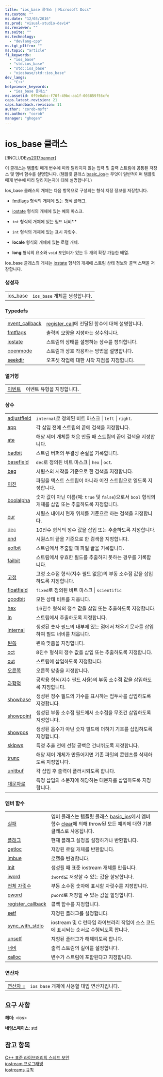 ```yaml
---
title: "ios_base 클래스 | Microsoft Docs"
ms.custom: ""
ms.date: "12/03/2016"
ms.prod: "visual-studio-dev14"
ms.reviewer: ""
ms.suite: ""
ms.technology: 
  - "devlang-cpp"
ms.tgt_pltfrm: ""
ms.topic: "article"
f1_keywords: 
  - "ios_base"
  - "std.ios_base"
  - "std::ios_base"
  - "xiosbase/std::ios_base"
dev_langs: 
  - "C++"
helpviewer_keywords: 
  - "ios_base 클래스"
ms.assetid: 0f9e0abc-f70f-49bc-aa1f-003859f56cfe
caps.latest.revision: 21
caps.handback.revision: 11
author: "corob-msft"
ms.author: "corob"
manager: "ghogen"
---
```

# ios_base 클래스
[!INCLUDE[vs2017banner](../assembler/inline/includes/vs2017banner.md)]

이 클래스는 템플릿 매개 변수에 따라 달라지지 않는 입력 및 출력 스트림에 공통된 저장소 및 멤버 함수를 설명합니다.  \(템플릿 클래스 [basic\_ios](../standard-library/basic-ios-class.md)는 무엇이 일반적이며 템플릿 매개 변수에 따라 달라지는지에 대해 설명합니다.\)  
  
 Ios\_base 클래스의 개체는 다음 항목으로 구성되는 형식 지정 정보를 저장합니다.  
  
-   [fmtflags](../Topic/ios_base::fmtflags.md) 형식의 개체에 있는 형식 플래그.  
  
-   [iostate](../Topic/ios_base::iostate.md) 형식의 개체에 있는 예외 마스크.  
  
-   `int` 형식의 개체에 있는 필드 너비*.*  
  
-   `int` 형식의 개체에 있는 표시 자릿수.  
  
-   **locale** 형식의 개체에 있는 로캘 개체.  
  
-   **long** 형식의 요소와 `void` 포인터가 있는 두 개의 확장 가능한 배열.  
  
 ios\_base 클래스의 개체는 [iostate](../Topic/ios_base::iostate.md) 형식의 개체에 스트림 상태 정보와 콜백 스택을 저장합니다.  
  
### 생성자  
  
|||  
|-|-|  
|[ios\_base](../Topic/ios_base::ios_base.md)|`ios_base` 개체를 생성합니다.|  
  
### Typedefs  
  
|||  
|-|-|  
|[event\_callback](../Topic/ios_base::event_callback.md)|[register\_call](../Topic/ios_base::register_callback.md)에 전달된 함수에 대해 설명합니다.|  
|[fmtflags](../Topic/ios_base::fmtflags.md)|출력의 모양을 지정하는 상수입니다.|  
|[iostate](../Topic/ios_base::iostate.md)|스트림의 상태를 설명하는 상수를 정의합니다.|  
|[openmode](../Topic/ios_base::openmode.md)|스트림과 상호 작용하는 방법을 설명합니다.|  
|[seekdir](../Topic/ios_base::seekdir.md)|오프셋 작업에 대한 시작 지점을 지정합니다.|  
  
### 열거형  
  
|||  
|-|-|  
|[이벤트](../Topic/ios_base::event.md)|이벤트 유형을 지정합니다.|  
  
### 상수  
  
|||  
|-|-|  
|[adjustfield](../Topic/ios_base::fmtflags.md)|`internal`로 정의된 비트 마스크                      &#124; `left` &#124; `right`.|  
|[app](../Topic/ios_base::openmode.md)|각 삽입 전에 스트림의 끝에 검색을 지정합니다.|  
|[ate](../Topic/ios_base::openmode.md)|해당 제어 개체를 처음 만들 때 스트림의 끝에 검색을 지정합니다.|  
|[badbit](../Topic/ios_base::iostate.md)|스트림 버퍼의 무결성 손실을 기록합니다.|  
|[basefield](../Topic/ios_base::fmtflags.md)|`dec`로 정의된 비트 마스크                      &#124; `hex` &#124; `oct`.|  
|[beg](../Topic/ios_base::seekdir.md)|시퀀스의 시작을 기준으로 한 검색을 지정합니다.|  
|[이진](../Topic/ios_base::openmode.md)|파일을 텍스트 스트림이 아니라 이진 스트림으로 읽도록 지정합니다.|  
|[boolalpha](../Topic/ios_base::fmtflags.md)|숫자 값이 아닌 이름\(예: `true` 및 `false`\)으로서 `bool` 형식의 개체를 삽입 또는 추출하도록 지정합니다.|  
|[cur](../Topic/ios_base::seekdir.md)|시퀀스 내에서 현재 위치를 기준으로 하는 검색을 지정합니다.|  
|[dec](../Topic/ios_base::fmtflags.md)|10진수 형식의 정수 값을 삽입 또는 추출하도록 지정합니다.|  
|[end](../Topic/ios_base::seekdir.md)|시퀀스의 끝을 기준으로 한 검색을 지정합니다.|  
|[eofbit](../Topic/ios_base::iostate.md)|스트림에서 추출할 때 파일 끝을 기록합니다.|  
|[failbit](../Topic/ios_base::iostate.md)|스트림에서 유효한 필드를 추출하지 못하는 경우를 기록합니다.|  
|[고정](../Topic/ios_base::fmtflags.md)|고정 소수점 형식\(지수 필드 없음\)의 부동 소수점 값을 삽입하도록 지정합니다.|  
|[floatfield](../Topic/ios_base::fmtflags.md)|`fixed`로 정의된 비트 마스크                      &#124; `scientific`|  
|[goodbit](../Topic/ios_base::iostate.md)|모든 상태 비트를 지웁니다.|  
|[hex](../Topic/ios_base::fmtflags.md)|16진수 형식의 정수 값을 삽입 또는 추출하도록 지정합니다.|  
|[In](../Topic/ios_base::openmode.md)|스트림에서 추출하도록 지정합니다.|  
|[internal](../Topic/ios_base::fmtflags.md)|생성된 숫자 필드의 내부에 있는 점에서 채우기 문자를 삽입하여 필드 너비를 채웁니다.|  
|[왼쪽](../Topic/ios_base::fmtflags.md)|왼쪽 맞춤을 지정합니다.|  
|[oct](../Topic/ios_base::fmtflags.md)|8진수 형식의 정수 값을 삽입 또는 추출하도록 지정합니다.|  
|[out](../Topic/ios_base::openmode.md)|스트림에 삽입하도록 지정합니다.|  
|[오른쪽](../Topic/ios_base::fmtflags.md)|오른쪽 맞춤을 지정합니다.|  
|[과학적](../Topic/ios_base::fmtflags.md)|공학용 형식\(지수 필드 사용\)의 부동 소수점 값을 삽입하도록 지정합니다.|  
|[showbase](../Topic/ios_base::fmtflags.md)|생성된 정수 필드의 기수를 표시하는 접두사를 삽입하도록 지정합니다.|  
|[showpoint](../Topic/ios_base::fmtflags.md)|생성된 부동 소수점 필드에서 소수점을 무조건 삽입하도록 지정합니다.|  
|[showpos](../Topic/ios_base::fmtflags.md)|생성된 음수가 아닌 숫자 필드에 더하기 기호를 삽입하도록 지정합니다.|  
|[skipws](../Topic/ios_base::fmtflags.md)|특정 추출 전에 선행 공백은 건너뛰도록 지정합니다.|  
|[trunc](../Topic/ios_base::openmode.md)|해당 제어 개체가 만들어지면 기존 파일의 콘텐츠를 삭제하도록 지정합니다.|  
|[unitbuf](../Topic/ios_base::fmtflags.md)|각 삽입 후 출력이 플러시되도록 합니다.|  
|[대문자로](../Topic/ios_base::fmtflags.md)|특정 삽입의 소문자에 해당하는 대문자를 삽입하도록 지정합니다.|  
  
### 멤버 함수  
  
|||  
|-|-|  
|[실패](../Topic/ios_base::failure.md)|멤버 클래스는 템플릿 클래스 [basic\_ios](../standard-library/basic-ios-class.md)에서 멤버 함수 [clear](../Topic/basic_ios::clear.md)에 의해 throw된 모든 예외에 대한 기본 클래스로 사용됩니다.|  
|[플래그](../Topic/ios_base::flags.md)|현재 플래그 설정을 설정하거나 반환합니다.|  
|[getloc](../Topic/ios_base::getloc.md)|저장된 로캘 개체를 반환합니다.|  
|[imbue](../Topic/ios_base::imbue.md)|로캘을 변경합니다.|  
|[Init](../Topic/ios_base::Init.md)|생성될 때 표준 iostream 개체를 만듭니다.|  
|[iword](../Topic/ios_base::iword.md)|`iword`로 저장할 수 있는 값을 할당합니다.|  
|[전체 자릿수](../Topic/ios_base::precision.md)|부동 소수점 숫자에 표시할 자릿수를 지정합니다.|  
|[pword](../Topic/ios_base::pword.md)|`pword`로 저장할 수 있는 값을 할당합니다.|  
|[register\_callback](../Topic/ios_base::register_callback.md)|콜백 함수를 지정합니다.|  
|[setf](../Topic/ios_base::setf.md)|지정된 플래그를 설정합니다.|  
|[sync\_with\_stdio](../Topic/ios_base::sync_with_stdio.md)|iostream 및 C 런타임 라이브러리 작업이 소스 코드에 표시되는 순서로 수행되도록 합니다.|  
|[unsetf](../Topic/ios_base::unsetf.md)|지정된 플래그가 해제되도록 합니다.|  
|[너비](../Topic/ios_base::width.md)|출력 스트림의 길이를 설정합니다.|  
|[xalloc](../Topic/ios_base::xalloc.md)|변수가 스트림에 포함된다고 지정합니다.|  
  
### 연산자  
  
|||  
|-|-|  
|[연산자 \=](../Topic/ios_base::operator=.md)|`ios_base` 개체에 사용할 대입 연산자입니다.|  
  
## 요구 사항  
 **헤더:** \<ios\>  
  
 **네임스페이스:** std  
  
## 참고 항목  
 [C\+\+ 표준 라이브러리의 스레드 보안](../standard-library/thread-safety-in-the-cpp-standard-library.md)   
 [iostream 프로그래밍](../standard-library/iostream-programming.md)   
 [iostreams 규칙](../standard-library/iostreams-conventions.md)